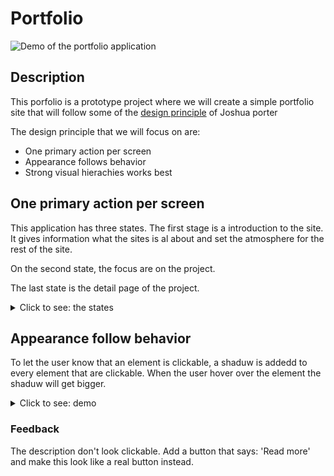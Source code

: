 # Portfolio
![Demo of the portfolio application](readme-assets/portfolio.gif)


## Description
This porfolio is a prototype project where we will create a simple portfolio site that will follow some of the [design principle](http://bokardo.com/principles-of-user-interface-design/) of Joshua porter

The design principle that we will focus on are:
* One primary action per screen
* Appearance follows behavior
* Strong visual hierachies works best

## One primary action per screen
This application has three states. The first stage is a introduction to the site. It gives information what the sites is al about and set the atmosphere for the rest of the site.

On the second state, the focus are on the project.

The last state is the detail page of the project.

<details>
<summary>Click to see: the states</summary>
<p>State one</p>
<img src='readme-assets/primary-action-state-1.PNG' alt='state 1 of the application'>

<p>State two</p>
<img src='readme-assets/primary-action-state-2.PNG' alt='state 2 of the application'>

<p>State three</p>
<img src='readme-assets/primary-action-state-3.PNG' alt='state 3 of the application'>
</details>

## Appearance follow behavior

To let the user know that an element is clickable, a shaduw is addedd to every element that are clickable. When the user hover over the element the shaduw will get bigger.

<details>
<summary>Click to see: demo</summary>
<p>Hovering over a project</p>
<img src='readme-assets/project-hover.gif' alt='A demo of a user that hover over the description of a project'>
</details>

### Feedback
The description don't look clickable. Add a button that says: 'Read more' and make this look like a real button instead. 
